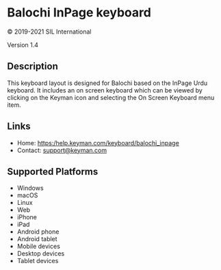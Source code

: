 Balochi InPage keyboard
=======================

© 2019-2021 SIL International

Version 1.4

Description
-----------

This keyboard layout is designed for Balochi based on the InPage Urdu keyboard. 
It includes an on screen keyboard which can be viewed by clicking on the Keyman 
icon and selecting the On Screen Keyboard menu item.   

Links
-----

 * Home:     <https:/help.keyman.com/keyboard/balochi_inpage>
 * Contact:  <support@keyman.com> 
 
Supported Platforms
-------------------

 * Windows
 * macOS
 * Linux
 * Web
 * iPhone
 * iPad
 * Android phone
 * Android tablet
 * Mobile devices
 * Desktop devices
 * Tablet devices
